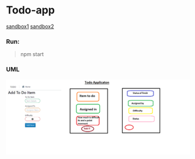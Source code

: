 # Todo-app


[sandbox1](https://codesandbox.io/s/musing-frost-7q3ty)
[sandbox2](https://codesandbox.io/s/adoring-davinci-imbvw)

### Run:
> npm start

### UML
![img](src/img/Capture.PNG)
